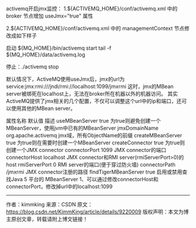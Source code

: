 activemq开启jmx监控：
1.${ACTIVEMQ_HOME}/conf/activemq.xml 中的 broker 节点增加  useJmx="true" 属性

2.${ACTIVEMQ_HOME}/conf/activemq.xml 中的 managementContext 节点修改成如下样子
<managementContext>   
<managementContext createConnector="true" connectorPort="1099" connectorHost="10.1.1.101"/>
</managementContext> 

启动
${MQ_HOME}/bin/activemq start
tail -f ${MQ_HOME}/data/activemq.log

停止：./activemq stop

默认情况下，ActiveMQ使用useJmx后，jmx的url为
service:jmx:rmi:///jndi/rmi://localhost:1099/jmxrmi
这时，jmx的MBean server被绑死在localhost上，无法在broker所在机器以外的机器访问。
其实ActiveMQ提供了jmx相关的几个配置，不仅可以调整这个url中的ip和端口，还可以使用其他的MBean server。

属性名称	默认值	描述
useMBeanServer	true	为true则避免创建一个MBeanServer，使用jvm中已有的MBeanServer
jmxDomainName	org.apache.activemq	jmx域，所有ObjectName的前缀
createMBeanServer	true	为true则在需要时创建一个MBeanServer
createConnector	true	为true则创建一个JMX connector
connectorPort	1099	JMX connector的端口
connectorHost	localhost	JMX connector和RMI server(rmiServerPort>0)的host
rmiServerPort	0	RMI server的端口(便于穿过防火墙)
connectorPath	/jmxrmi	JMX connector注册的路径
findTigerMBeanServer	true	启用或禁用查找Java 5 平台的 MBeanServer
1、可以通过修改connectorHost和connectorPort，修改掉url中的localhost:1099

--------------------- 
作者：kimmking 
来源：CSDN 
原文：https://blog.csdn.net/KimmKing/article/details/9220009 
版权声明：本文为博主原创文章，转载请附上博文链接！



